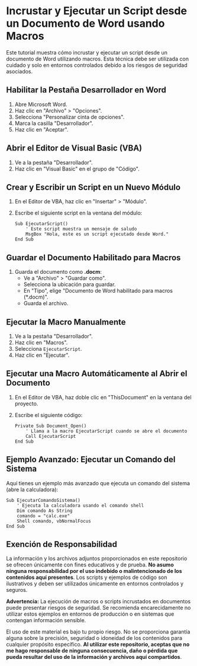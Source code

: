 # Incrustar y Ejecutar un Script desde un Documento de Word usando Macros

Este tutorial muestra cómo incrustar y ejecutar un script desde un documento de Word utilizando macros. Esta técnica debe ser utilizada con cuidado y solo en entornos controlados debido a los riesgos de seguridad asociados.

## Habilitar la Pestaña Desarrollador en Word

1. Abre Microsoft Word.
2. Haz clic en "Archivo" > "Opciones".
3. Selecciona "Personalizar cinta de opciones".
4. Marca la casilla "Desarrollador".
5. Haz clic en "Aceptar".

## Abrir el Editor de Visual Basic (VBA)

1. Ve a la pestaña "Desarrollador".
2. Haz clic en "Visual Basic" en el grupo de "Código".

## Crear y Escribir un Script en un Nuevo Módulo

1. En el Editor de VBA, haz clic en "Insertar" > "Módulo".
2. Escribe el siguiente script en la ventana del módulo:

    ```vba
    Sub EjecutarScript()
        ' Este script muestra un mensaje de saludo
        MsgBox "Hola, este es un script ejecutado desde Word."
    End Sub
    ```

## Guardar el Documento Habilitado para Macros

1. Guarda el documento como **.docm**:
   - Ve a "Archivo" > "Guardar como".
   - Selecciona la ubicación para guardar.
   - En "Tipo", elige "Documento de Word habilitado para macros (*.docm)".
   - Guarda el archivo.

## Ejecutar la Macro Manualmente

1. Ve a la pestaña "Desarrollador".
2. Haz clic en "Macros".
3. Selecciona `EjecutarScript`.
4. Haz clic en "Ejecutar".

## Ejecutar una Macro Automáticamente al Abrir el Documento

1. En el Editor de VBA, haz doble clic en "ThisDocument" en la ventana del proyecto.
2. Escribe el siguiente código:

    ```vba
    Private Sub Document_Open()
        ' Llama a la macro EjecutarScript cuando se abre el documento
        Call EjecutarScript
    End Sub
    ```

## Ejemplo Avanzado: Ejecutar un Comando del Sistema

Aquí tienes un ejemplo más avanzado que ejecuta un comando del sistema (abre la calculadora):

```vba
Sub EjecutarComandoSistema()
    ' Ejecuta la calculadora usando el comando shell
    Dim comando As String
    comando = "calc.exe"
    Shell comando, vbNormalFocus
End Sub
```
## Exención de Responsabilidad

La información y los archivos adjuntos proporcionados en este repositorio se ofrecen únicamente con fines educativos y de prueba. **No asumo ninguna responsabilidad por el uso indebido o malintencionado de los contenidos aquí presentes**. Los scripts y ejemplos de código son ilustrativos y deben ser utilizados únicamente en entornos controlados y seguros.

**Advertencia:** La ejecución de macros o scripts incrustados en documentos puede presentar riesgos de seguridad. Se recomienda encarecidamente no utilizar estos ejemplos en entornos de producción o en sistemas que contengan información sensible.

El uso de este material es bajo tu propio riesgo. No se proporciona garantía alguna sobre la precisión, seguridad o idoneidad de los contenidos para cualquier propósito específico. **Al utilizar este repositorio, aceptas que no me hago responsable de ninguna consecuencia, daño o pérdida que pueda resultar del uso de la información y archivos aquí compartidos**.



